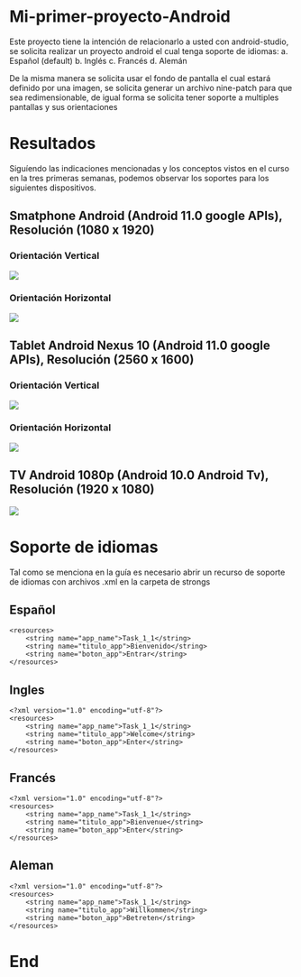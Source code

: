 # Mi-primer-proyecto-Android


 Este proyecto tiene la intención de relacionarlo a usted con android-studio, se solicita realizar un proyecto android el cual tenga soporte de idiomas:
a. Español (default)
b. Inglés
c. Francés
d. Alemán

De la misma manera se solicita usar el fondo de pantalla el cual estará definido por una imagen, se solicita generar un archivo nine-patch para que sea redimensionable, de igual forma se solicita tener soporte a multiples pantallas y sus orientaciones
# Resultados 
Siguíendo las indicaciones mencionadas y los conceptos vistos en el curso en la tres primeras semanas, podemos observar los soportes para los siguientes dispositivos.

## Smatphone Android (Android 11.0 google APIs), Resolución (1080 x 1920)
### Orientación Vertical
![](https://lh3.googleusercontent.com/eVdU7y_k5NNiGUBsu7PN_DmA6XeGGm_jreVvxCxFpF6RGawF-4vC1o_oktyjbFlUemWKNwFxF0NaES3l7lbJIitJHM1d5RQK8Gkz3Chy5-fopMl1qzZGk0D5VqM4Gx6WfAElaxidP3EnMkMUMFdbjGlvIE_0xvEHIXsJwUaqC8kT3D78QVo_Cvw2fD6TmetWZxJVF-lq6X4u9vTe4OxnpAon3J4pTbGoI4LbSTaGGGSflIzlA3GACy0vu7KSjL86DArj3u9Ot_LUBK7B99gtQq_6dRLPCShP7SZlyFjeyBX7jTll7f3uMSMdgjZ6TGXbHVdl9LrKS4-mpHNdbs2eePQLph2W6P1_yrLqJK81XghM9b6uoDMDQxYlNVG0w2KcGWVDKeFS-EyqTsePoMVYVK2KCuqiCAEdETsyFZfVMYFa9wfMHSzKFTHSZnqCOrBcpdtfItmlQXcV-vE-drf2pZ7YngYldOv-28YlFkggYG8svDyLSvwdxa74B7toD6URZwY9564vsUnJujoNOCNHxXKrj2lloT9qtHfFQ4ufBeOfFXjKgqGZkgOb9sUthO4k5o8lRV62eFQDb001rTqo7HAMg65u-5jgB7l5xHd4SEaH2bbwz52IK4ebtpBlfGVGY9TUYBUvg56W-h2-BA0tTY1b3tO2JItqKj5xq9FTnluvsiHkl9q5O1eekNF8ppwc2E4JjuDcnFUNSG_moom6gLc=w517-h709-no?authuser=4)

### Orientación Horizontal
![](https://lh3.googleusercontent.com/YKFg-dKKBwcjnEHbaJy6gYMrveVvEqTELyOeOnDLEimZlwM1ouizpXpQoCZ6MAnFUBtfuq2-09MKVpaC3p73vf05pvd-WZXJoXc8hLBiyQWiDkt2S0mP6bOF55-9AzV3hotXEUb8POXWexsh-1hrJgRJvGV2seKqoZ0g9lMce5_j-WCZk6BiBNgpCFH4JaNhcA1CZeJc7p10vwfV0dd6O5mfd0fwqkIUCE2TGXvXKRltiRVTNKZ8n32BwBeg95R_Phnu9t_I_D1zlAffBXfirFEfl557Xvrsxes-leYk1LapR9h-K2Xp9t_FUtMpoMV0FjiFGLksCsNIv_qn58FWRo5vlLK0QcIM1ja1JJkjF-yD6-cEf_aDvWqLDegbWdYzte4YtZS0w9-ADTIhwMy8m2_fAl7oIsK2ROf4FvLSrRN1EqApksbhMXYCyzeB1bz3vMDEgWWvdEHuMrzy-Ru2YNOYLgbB0Xm62tH90bCWX0zlpgJ3ru7j3SeAeBOewoQs9xWpmhLPLoAT4DjWGuzL0lsIlhJt1cQQNUZpZajIKwuBAjL1uA7xAoFFkUgq1EDMqvKKh485HzIG4kMlAPfGNkvdtRmKggoTsrQmrx2CYkI7nueg-j3fGuyTEC3faV9kBQQfnR2e2E3r_W7jjtHrrEBSiF10FxWO5JRD6wDpkgDnYm4uR59UPnJh59UzIzliz8DFPpMLTS2JP1i_1QJkOuI=w735-h593-no?authuser=4)
## Tablet Android Nexus 10 (Android 11.0 google APIs), Resolución (2560 x 1600)
### Orientación Vertical
![](https://lh3.googleusercontent.com/Xrh3IKjYuBnpIvYoXU-rmhVoPKjiQqDvkc1TboCHD4MAtMGV6Bx-VGzLNkn24RyCPBpgchjHLps2C2V3S67D1l3IQwThx_fwjkQB8nmjk9CmzowcwRv79K7YfZ49I5iLHalY2XWB8aZrUyLoPgylxPUTuv1auDg8cd9EGe5YZCjwTNoMujewuZCt9fJUnsnxDzF0Lo32CNKbeTESPBBvBEP_7yAE94vTsSYn_NE44Zk-svZdcZIkrPqEsjvVkBDLIHSSxrjZ7bCSu63PJNzTFeOym6KBz9AjEg8QSMubVe-9dU3vzYZmDAXrFur2SzmL_Egj0BY8a0Zr7NNKkDuyxhUIYGqLWUz1349WQpVJAYAlHxz8b9MGN7SkdyOdg6R5uT8HLgmipm9d5dfcjDbxnmC66hrEapFkDKa3tGrsX4Bfgt5lyqUr-hnQDYXZxUFcz1dPySXMrSeSkueov5xTHAjimMYwXSmRbDC6COlgAv94aS81PDKsi1y2c8-eup6n0Ns9Byf81tNIec7JGTjAIOGCvoP_OpeVYaE_wRoWKkuucxzs0ObkakD4OHw_kD1TFBp72Jacms_tmdAzY7op0f4JG-HPRie2eWBNQGdnNSIBKDqZjBR9hB8kEJ6PA6wW4opHqOximuSOJWz_f3vpsubMy7fLDCrvzqRcuqYMFr4zZc9LYn9nS2yeX2OsIRvzEn_r5-n-bAjAkl8mr2sSSW0=w612-h830-no?authuser=4)

### Orientación Horizontal
![](Urmi1xN1OquUPa1gPH5eipbSJIbhF5D0VuNkvJjzkcsO3ASmTzyZ5i_3DU_2HDnlbT6XuNQuPOO7W0ausbXdycHby1DDCnCNa2rFd3A4ZWHkz8RAIyCZysUyX)
## TV Android 1080p (Android 10.0 Android Tv), Resolución (1920 x 1080)
![](https://lh3.googleusercontent.com/Rv9rpcO9j3vMI0d8P7fkdBT1S7hQ4OafFztFx4WT9eZfVAGi6zGAsYIloDGkeegqK5wT1PANn4fBVkT9wNgLF7UabR80OCvxFpmpWukNgJpZaaEypuxG5XNmRBngJKcCSqTcV2KFSaKVhw55CjIMyku551oZWWBtBA0MtyHUTmvEX18xIKNCx7e2BzmjbOfT_NeOpDgtmdaRAwRV2jhKQHqEhadQbzUFbqxhydZM7RkEgBOOfwdplFn8bhZ4GYmkjaYlZwdtYisBzI8vjh9ha5eEAy4aV3M8SV09YBCaWxnhu3d_GDu2CICT-UsC4oelwMEUIu2465mdV7dQefCV-ptYnOxx64wdjvlYn9RbKcvQPl7RwURlUzFzTBbVALnJw0xNmZyLe3GS0cUjV8gqzMPud8YKenDU1gRb7_O5oyFe3lVBq70Ps2MeVTPdH-1E8-sgVltEJMQIEKSZi4bh-UILffwyQhwrYDj-W0t0yucoznCVN0HANtPG4n4iKqE3hyk7Mj3DwcfN_jPEkcPWnVCxls2-EVguFbo_EQECrKDrhJECkt-_3jYL0hGwyfzOvGwszTa_RklnYgCUVD1c5BqMdWjUJbpNs3JGXkmGbkXmGzWdkQyY-5S-vEfXBA0jG4XABjPPVMFBZ22JkvCBbEzmW0NFWnxXgSMDjjRWyb65-1BgbSw8qJKR8EP5VjJTsoroIcMsyZIkKKLmHxFh6g8=w985-h573-no?authuser=4)
# Soporte de idiomas 

Tal como se menciona en la guía es necesario abrir un recurso de soporte de idiomas con archivos .xml en la carpeta de strongs
## Español
```
<resources>
    <string name="app_name">Task_1_1</string>
    <string name="titulo_app">Bienvenido</string>
    <string name="boton_app">Entrar</string>
</resources>
```
## Ingles
```
<?xml version="1.0" encoding="utf-8"?>
<resources>
    <string name="app_name">Task_1_1</string>
    <string name="titulo_app">Welcome</string>
    <string name="boton_app">Enter</string>
</resources>
```
## Francés
```
<?xml version="1.0" encoding="utf-8"?>
<resources>
    <string name="app_name">Task_1_1</string>
    <string name="titulo_app">Bienvenue</string>
    <string name="boton_app">Enter</string>
</resources>
```
## Aleman
```
<?xml version="1.0" encoding="utf-8"?>
<resources>
    <string name="app_name">Task_1_1</string>
    <string name="titulo_app">Willkommen</string>
    <string name="boton_app">Betreten</string>
</resources>
```
# End
